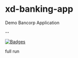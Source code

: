 # xd-banking-app

Demo Bancorp Application

--

[![Badges](http://badges.default.35.238.15.35.sslip.io/badges?id=6329453e0a89c403f4e80c89)](http://demo.fianu.io/badgercorp/xd-banking-app?id=6329453e0a89c403f4e80c89)


full run
